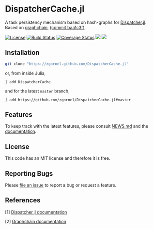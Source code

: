 # DispatcherCache.jl

A task persistency mechanism based on hash-graphs for [Dispatcher.jl](https://github.com/invenia/Dispatcher.jl). Based on [graphchain](https://github.com/radix-ai/graphchain), [(commit baa1c3f)](https://github.com/radix-ai/graphchain/tree/baa1c3fa94da86bd6e495c64fe63c12b36d50a1a).

[![License](http://img.shields.io/badge/license-MIT-brightgreen.svg?style=flat)](LICENSE.md)
[![Build Status](https://travis-ci.org/zgornel/DispatcherCache.jl.svg?branch=master)](https://travis-ci.org/zgornel/DispatcherCache.jl)
[![Coverage Status](https://coveralls.io/repos/github/zgornel/DispatcherCache.jl/badge.svg?branch=master)](https://coveralls.io/github/zgornel/DispatcherCache.jl?branch=master)
[![](https://img.shields.io/badge/docs-stable-blue.svg)](https://zgornel.github.io/DispatcherCache.jl/stable)
[![](https://img.shields.io/badge/docs-dev-blue.svg)](https://zgornel.github.io/DispatcherCache.jl/dev)


## Installation
```bash
git clone "https://zgornel.github.com/DispatcherCache.jl"
```
or, from inside Julia,
```
] add DispatcherCache
```
and for the latest `master` branch,
```
] add https://github.com/zgornel/DispatcherCache.jl#master
```


## Features
To keep track with the latest features, please consult [NEWS.md](https://github.com/zgornel/DispatcherCache.jl/blob/master/NEWS.md) and the [documentation](https://zgornel.github.io/DispatcherCache.jl/dev).


## License

This code has an MIT license and therefore it is free.


## Reporting Bugs

Please [file an issue](https://github.com/zgornel/DispatcherCache.jl/issues/new) to report a bug or request a feature.


## References

[1] [Dispatcher.jl documentation](https://invenia.github.io/Dispatcher.jl/stable/)

[2] [Graphchain documentation](https://graphchain.readthedocs.io/en/latest/)
